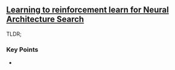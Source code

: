 ## [Learning to reinforcement learn for Neural Architecture Search](https://arxiv.org/abs/1911.03769)

TLDR; 

### Key Points
- 